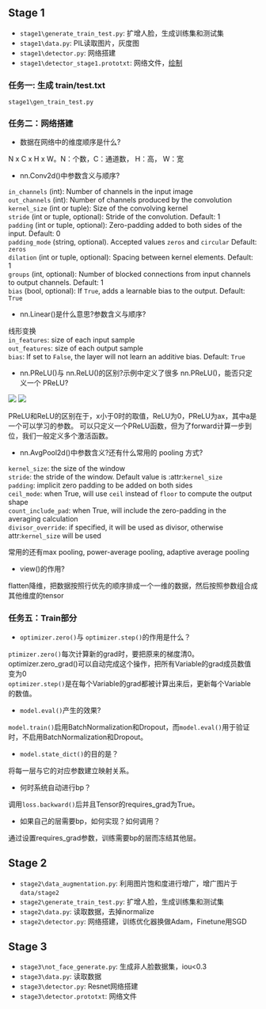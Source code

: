 
## Stage 1

* `stage1\generate_train_test.py`: 扩增人脸，生成训练集和测试集
* `stage1\data.py`: PIL读取图片，灰度图
* `stage1\detector.py`: 网络搭建
* `stage1\detector_stage1.prototxt`: 网络文件，[绘制](https://ethereon.github.io/netscope/#/editor)

### 任务一: 生成 train/test.txt

`stage1\gen_train_test.py`

### 任务二：网络搭建

* 数据在网络中的维度顺序是什么?

N x C x H x W。N：个数，C：通道数， H：高， W：宽

* nn.Conv2d()中参数含义与顺序?

`in_channels` (int): Number of channels in the input image <br>
`out_channels` (int): Number of channels produced by the convolution <br>
`kernel_size` (int or tuple): Size of the convolving kernel <br>
`stride` (int or tuple, optional): Stride of the convolution. Default: 1 <br>
`padding` (int or tuple, optional): Zero-padding added to both sides of the input. Default: 0 <br>
`padding_mode` (string, optional). Accepted values `zeros` and `circular` Default: `zeros`<br>
`dilation` (int or tuple, optional): Spacing between kernel elements. Default: 1<br>
`groups` (int, optional): Number of blocked connections from input channels to output channels. Default: 1<br>
`bias` (bool, optional): If ``True``, adds a learnable bias to the output. Default: ``True``<br>

* nn.Linear()是什么意思?参数含义与顺序?

线形变换<br>
`in_features`: size of each input sample<br>
`out_features`: size of each output sample<br>
`bias`: If set to ``False``, the layer will not learn an additive bias. Default: ``True``<br>

* nn.PReLU()与 nn.ReLU()的区别?示例中定义了很多 nn.PReLU()，能否只定义一个
PReLU?

<img src="https://render.githubusercontent.com/render/math?math=\text{ReLU}(x)= \max(0, x)">
<img src="https://render.githubusercontent.com/render/math?math=%5Ctext%7BPReLU%7D(x)%20%3D%20%5Cmax(0%2Cx)%20%20%2B%20%20a%20*%20%5Cmin(0%2Cx)">

PReLU和ReLU的区别在于，x小于0时的取值，ReLU为0，PReLU为ax，其中a是一个可以学习的参数。
可以只定义一个PReLU函数，但为了forward计算一步到位，我们一般定义多个激活函数。

* nn.AvgPool2d()中参数含义?还有什么常用的 pooling 方式?

`kernel_size`: the size of the window
<br>`stride`: the stride of the window. Default value is :attr:`kernel_size`
<br>`padding`: implicit zero padding to be added on both sides
<br>`ceil_mode`: when True, will use `ceil` instead of `floor` to compute the output shape
<br>`count_include_pad`: when True, will include the zero-padding in the averaging calculation
<br>`divisor_override`: if specified, it will be used as divisor, otherwise attr:`kernel_size` will be used

常用的还有max pooling, power-average pooling, adaptive average pooling

* view()的作用?

flatten降维，把数据按照行优先的顺序排成一个一维的数据，然后按照参数组合成其他维度的tensor


### 任务五：Train部分

* `optimizer.zero()`与 `optimizer.step()`的作用是什么？<br>

`ptimizer.zero()`每次计算新的grad时，要把原来的梯度清0。optimizer.zero_grad()可以自动完成这个操作，把所有Variable的grad成员数值变为0<br>
`optimizer.step()`是在每个Variable的grad都被计算出来后，更新每个Variable的数值。<br>

* `model.eval()`产生的效果?<br>

`model.train()`启用BatchNormalization和Dropout，而`model.eval()`用于验证时，不启用BatchNormalization和Dropout。<br>

* `model.state_dict()`的目的是？<br>

将每一层与它的对应参数建立映射关系。<br>

* 何时系统自动进行bp？<br>

调用`loss.backward()`后并且Tensor的requires_grad为True。<br>

* 如果自己的层需要bp，如何实现？如何调用？<br>

通过设置requires_grad参数，训练需要bp的层而冻结其他层。<br>


## Stage 2

* `stage2\data_augmentation.py`: 利用图片饱和度进行增广，增广图片于`data/stage2`
* `stage2\generate_train_test.py`: 扩增人脸，生成训练集和测试集
* `stage2\data.py`: 读取数据，去掉normalize
* `stage2\detector.py`: 网络搭建，训练优化器换做Adam，Finetune用SGD

## Stage 3

* `stage3\not_face_generate.py`: 生成非人脸数据集，iou<0.3
* `stage3\data.py`: 读取数据
* `stage3\detector.py`: Resnet网络搭建
* `stage3\detector.prototxt`: 网络文件